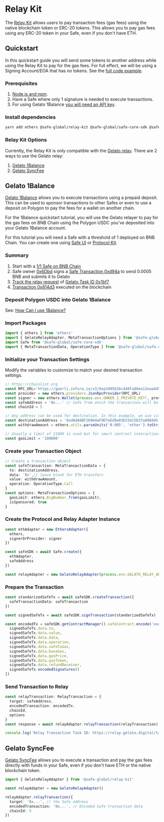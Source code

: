 # Relay Kit

The [Relay Kit](https://github.com/safe-global/account-abstraction-sdk/tree/main/packages/relay-kit) allows users to pay transaction fees (gas fees) using the native blockchain token or ERC-20 tokens. This allows you to pay gas fees using any ERC-20 token in your Safe, even if you don't have ETH.

## Quickstart

In this quickstart guide you will send some tokens to another address while using the Relay Kit to pay for the gas fees. For full effect, we will be using a Signing Account/EOA that has no tokens. See the [full code example](../../../examples/relay-kit/index.ts).

### Prerequisites

1. [Node.js and npm](https://docs.npmjs.com/downloading-and-installing-node-js-and-npm#using-a-node-version-manager-to-install-nodejs-and-npm).
2. Have a Safe where only 1 signature is needed to execute transactions.
3. For using Gelato 1Balance [you will need an API key](https://docs.gelato.network/developer-services/relay/payment-and-fees/1balance).

### Install dependencies

```bash
yarn add ethers @safe-global/relay-kit @safe-global/safe-core-sdk @safe-global/safe-core-sdk-types @safe-global/safe-ethers-lib
```

### Relay Kit Options

Currently, the Relay Kit is only compatible with the [Gelato relay](https://docs.gelato.network/developer-services/relay). There are 2 ways to use the Gelato relay:
1. [Gelato 1Balance](https://docs.gelato.network/developer-services/relay/payment-and-fees/1balance)
2. [Gelato SyncFee](https://docs.gelato.network/developer-services/relay/quick-start/callwithsyncfee)

## Gelato 1Balance

[Gelato 1Balance](https://docs.gelato.network/developer-services/relay/payment-and-fees/1balance) allows you to execute transactions using a prepaid deposit. This can be used to sponsor transactions to other Safes or even to use a deposit on Polygon to pay the fees for a wallet on another chain.

For the 1Balance quickstart tutorial, you will use the Gelato relayer to pay for the gas fees on BNB Chain using the Polygon USDC you've deposited into your Gelato 1Balance account.

For this tutorial you will need a Safe with a threshold of 1 deployed on BNB Chain. You can create one using [Safe UI](../../quickstart) or [Protocol Kit](./protocol-kit/).


### Summary

1. Start with a [1/1 Safe on BNB Chain](https://app.safe.global/transactions/history?safe=bnb:0x6651FD6Abe0843f7B6CB9047b89655cc7Aa78221)
1. Safe owner [0x6Dbd](https://bscscan.com/address/0x6Dbd26Bca846BDa60A90890cfeF8fB47E7d0f22c) signs a [Safe Transaction 0xd94a](https://safe-transaction-bsc.safe.global/api/v1/multisig-transactions/0xd94abf947f2b14333edff2cbf96e9d26bee9d8357f06c0da7d0849eab97013d8/
) to send 0.0005 BNB and submits it to Gelato
1. [Track the relay request](https://docs.gelato.network/developer-services/relay/quick-start/tracking-your-relay-request) of [Gelato Task ID 0x1bf7](https://relay.gelato.digital/tasks/status/0x1bf7664a1e176472f604bb3840d3d2a5bf56f98b60307961c3f8cee099f1eeb8)
1. [Transaction 0x814d3](https://bscscan.com/tx/0x814d385c0ec036be65663b5fbfb0d8d4e0d35af395d4d96b13f2cafaf43138f9) executed on the blockchain

### Deposit Polygon USDC into Gelato 1Balance

See: [How Can I use 1Balance?](https://docs.gelato.network/developer-services/relay/payment-and-fees/1balance#how-can-i-use-1balance)

### Import Packages

```typescript
import { ethers } from 'ethers'
import { GelatoRelayAdapter, MetaTransactionOptions } from '@safe-global/relay-kit'
import Safe from '@safe-global/safe-core-sdk'
import { MetaTransactionData, OperationType } from '@safe-global/safe-core-sdk-types'
```
### Initialize your Transaction Settings

Modify the variables to customize to match your desired transaction settings.

```typescript
// https://chainlist.org
const RPC_URL='https://goerli.infura.io/v3/9aa3d95b3bc440fa88ea12eaa4456161'
const provider = new ethers.providers.JsonRpcProvider(RPC_URL)
const signer = new ethers.Wallet(process.env.OWNER_1_PRIVATE_KEY!, provider)
const safeAddress = '0x...' // Safe from which the transaction will be sent
const chainId = 5

// Any address can be used for destination. In this example, we use vitalik.eth
const destinationAddress = '0xd8dA6BF26964aF9D7eEd9e03E53415D37aA96045'
const withdrawAmount = ethers.utils.parseUnits('0.005', 'ether').toString()

// Usually a limit of 21000 is used but for smart contract interactions, you can increase to 100000 because of the more complex interactions.
const gasLimit = '100000'
```

### Create your Transaction Object

```typescript
// Create a transaction object
const safeTransaction: MetaTransactionData = {
  to: destinationAddress,
  data: '0x',// leave blank for ETH transfers
  value: withdrawAmount,
  operation: OperationType.Call
}
const options: MetaTransactionOptions = {
  gasLimit: ethers.BigNumber.from(gasLimit),
  isSponsored: true
}
```

### Create the Protocol and Relay Adapter Instance

```typescript
const ethAdapter = new EthersAdapter({
  ethers,
  signerOrProvider: signer
})

const safeSDK = await Safe.create({
  ethAdapter,
  safeAddress
})

const relayAdapter = new GelatoRelayAdapter(process.env.GELATO_RELAY_API_KEY!)
```

### Prepare the Transaction

```typescript
const standarizedSafeTx = await safeSDK.createTransaction({
  safeTransactionData: safeTransaction
})

const signedSafeTx = await safeSDK.signTransaction(standarizedSafeTx)

const encodedTx = safeSDK.getContractManager().safeContract.encode('execTransaction', [
  signedSafeTx.data.to,
  signedSafeTx.data.value,
  signedSafeTx.data.data,
  signedSafeTx.data.operation,
  signedSafeTx.data.safeTxGas,
  signedSafeTx.data.baseGas,
  signedSafeTx.data.gasPrice,
  signedSafeTx.data.gasToken,
  signedSafeTx.data.refundReceiver,
  signedSafeTx.encodedSignatures()
])
```

### Send Transaction to Relay

```typescript
const relayTransaction: RelayTransaction = {
  target: safeAddress,
  encodedTransaction: encodedTx,
  chainId,
  options
}
const response = await relayAdapter.relayTransaction(relayTransaction)

console.log(`Relay Transaction Task ID: https://relay.gelato.digital/tasks/status/${response.taskId}`)
```

## Gelato SyncFee

[Gelato SyncFee](https://docs.gelato.network/developer-services/relay/quick-start/callwithsyncfee) allows you to execute a transaction and pay the gas fees directly with funds in your Safe, even if you don't have ETH or the native blockchain token.

```typescript
import { GelatoRelayAdapter } from '@safe-global/relay-kit'

const relayAdapter = new GelatoRelayAdapter()

relayAdapter.relayTransaction({
  target: '0x...', // the Safe address
  encodedTransaction: '0x...', // Encoded Safe transaction data
  chainId: 5
})
```
